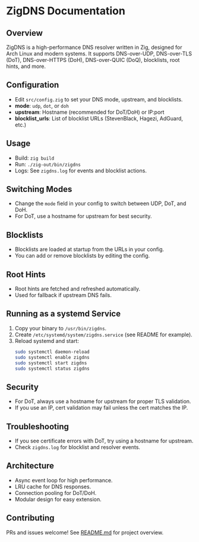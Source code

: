 # ZigDNS Documentation

## Overview
ZigDNS is a high-performance DNS resolver written in Zig, designed for Arch Linux and modern systems. It supports DNS-over-UDP, DNS-over-TLS (DoT), DNS-over-HTTPS (DoH), DNS-over-QUIC (DoQ), blocklists, root hints, and more.

## Configuration
- Edit `src/config.zig` to set your DNS mode, upstream, and blocklists.
- **mode**: `udp`, `dot`, or `doh`
- **upstream**: Hostname (recommended for DoT/DoH) or IP:port
- **blocklist_urls**: List of blocklist URLs (StevenBlack, Hagezi, AdGuard, etc.)

## Usage
- Build: `zig build`
- Run: `./zig-out/bin/zigdns`
- Logs: See `zigdns.log` for events and blocklist actions.

## Switching Modes
- Change the `mode` field in your config to switch between UDP, DoT, and DoH.
- For DoT, use a hostname for upstream for best security.

## Blocklists
- Blocklists are loaded at startup from the URLs in your config.
- You can add or remove blocklists by editing the config.

## Root Hints
- Root hints are fetched and refreshed automatically.
- Used for fallback if upstream DNS fails.

## Running as a systemd Service
1. Copy your binary to `/usr/bin/zigdns`.
2. Create `/etc/systemd/system/zigdns.service` (see README for example).
3. Reload systemd and start:
   ```sh
   sudo systemctl daemon-reload
   sudo systemctl enable zigdns
   sudo systemctl start zigdns
   sudo systemctl status zigdns
   ```

## Security
- For DoT, always use a hostname for upstream for proper TLS validation.
- If you use an IP, cert validation may fail unless the cert matches the IP.

## Troubleshooting
- If you see certificate errors with DoT, try using a hostname for upstream.
- Check `zigdns.log` for blocklist and resolver events.

## Architecture
- Async event loop for high performance.
- LRU cache for DNS responses.
- Connection pooling for DoT/DoH.
- Modular design for easy extension.

## Contributing
PRs and issues welcome! See [README.md](README.md) for project overview.
